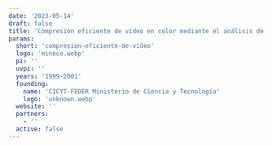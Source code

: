 ```yaml
---
date: '2023-05-14'
draft: false
title: 'Compresión eficiente de vídeo en color mediante el análisis de secuencias basado en representaciones de imágenes perceptualmente significativas'
params:
  short: 'compresion-eficiente-de-video'
  logo: 'mineco.webp'
  pi: ''
  uvpi: ''
  years: '1999-2001'
  founding:
    name: 'CICYT-FEDER Ministerio de Ciencia y Tecnología'
    logo: 'unknown.webp'
  website: ''
  partners:
    - ''
  active: false
---
```

